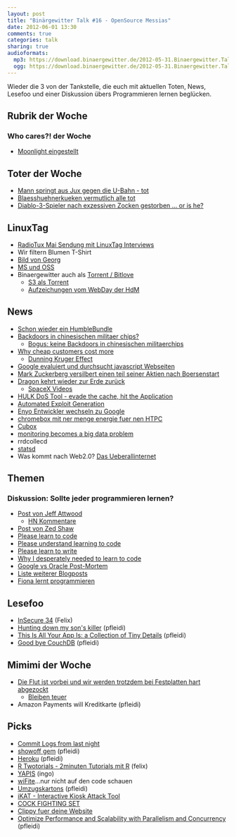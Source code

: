 ```yaml
---
layout: post
title: "Binärgewitter Talk #16 - OpenSource Messias"
date: 2012-06-01 13:30
comments: true
categories: talk
sharing: true
audioformats:
  mp3: https://download.binaergewitter.de/2012-05-31.Binaergewitter.Talk.16.mp3
  ogg: https://download.binaergewitter.de/2012-05-31.Binaergewitter.Talk.16.ogg
---
```

Wieder die 3 von der Tankstelle, die euch mit aktuellen Toten, News, Lesefoo und einer Diskussion übers Programmieren lernen beglücken.

## Rubrik der Woche

### Who cares?! der Woche

* [Moonlight eingestellt](http://www.golem.de/news/miguel-de-icaza-moonlight-ist-eingestellt-1205-92137.html)

## Toter der Woche

- [Mann springt aus Jux gegen die U-Bahn - tot](http://www.blick.ch/news/ausland/mann-springt-aus-jux-gegen-u-bahn-tot-id1901395.html)
- [Blaesshuehnerkueken vermutlich alle tot](http://www.suedkurier.de/region/bodenseekreis-oberschwaben/ueberlingen/Blaesshuhnkueken-vermutlich-alle-tot;art372495,5522455)
- [Diablo-3-Spieler nach exzessiven Zocken gestorben ... or is he?](http://www.pcgameshardware.de/aid,886248/Diablo-3-Spieler-angeblich-nach-exzessivem-Zocken-verstorben-widerspruechliche-Berichterstattung/Rollenspiel-Adventure/News/)

## LinuxTag

* [RadioTux Mai Sendung mit LinuxTag Interviews](http://blog.radiotux.de/index.php?/archives/7959-RadioTux-Sendung-Mai-2012.html)
* Wir filtern Blumen T-Shirt
 * [Bild von Georg](https://twitter.com/ingoebel/status/206019781470593024/photo/1)
* [MS und OSS](http://www.heise.de/newsticker/meldung/Microsoft-und-Open-Source-sind-1588154.html)
* Binaergewitter auch als [Torrent / Bitlove](http://bitlove.org/binaergewitter/talk)
     - [S3 als Torrent](http://docs.amazonwebservices.com/AmazonS3/latest/API/RESTObjectGETtorrent.html)
     - [Aufzeichungen vom WebDay der HdM](http://events.mi.hdm-stuttgart.de/2012-05-25-5-webday)

## News

- [Schon wieder ein HumbleBundle](http://www.humblebundle.com/)
- [Backdoors in chinesischen militaer chips?](http://www.cl.cam.ac.uk/~sps32/sec_news.html#Assurance)
    * [Bogus: keine Backdoors in chinesischen militaerchips](http://erratasec.blogspot.de/2012/05/bogus-story-no-chinese-backdoor-in.html)
- [Why cheap customers cost more](http://sachagreif.com/why-cheap-customers-cost-more/)
    * [Dunning Kruger Effect](http://de.wikipedia.org/wiki/Dunning-Kruger-Effekt)
- [Google evaluiert und durchsucht javascript Webseiten](http://search.slashdot.org/story/12/05/26/0310246/google-now-searches-javascript)
- [Mark Zuckerberg versilbert einen teil seiner Aktien nach Boersenstart](http://news.ycombinator.net/item?id=4013142)
- [Dragon kehrt wieder zur Erde zurück](http://www.golem.de/news/raumfahrt-dragon-kommt-zurueck-zur-erde-1205-92200.html)
    * [SpaceX Videos](http://vimeo.com/spacexlaunch/videos)
- [HULK DoS Tool - evade the cache, hit the Application](http://www.pentestit.com/hulk-the-web-server-dos-tool/)
- [Automated Exploit Generation](http://security.ece.cmu.edu/aeg/)
- [Enyo Entwickler wechseln zu Google](http://arstechnica.com/gadgets/2012/05/team-behind-webos-enyo-framework-reportedly-leaving-hp-and-joining-google/)
- [chromebox mit ner menge energie fuer nen HTPC](https://www.google.com/intl/en/chrome/devices/chromebox.html)
- [Cubox](http://www.solid-run.com/products/cubox)
- [monitoring becomes a big data problem](http://www.real-user-monitoring.com/too-much-information-monitoring-becomes-a-big-data-problem/)
- rrdcollecd
- [statsd](https://github.com/etsy/statsd)
- Was kommt nach Web2.0? [Das Ueberallinternet](http://www.slideshare.net/maerys/relicamp12-ueberallinternet)

## Themen

### Diskussion: Sollte jeder programmieren lernen?

- [Post von Jeff Attwood](http://www.codinghorror.com/blog/2012/05/please-dont-learn-to-code.html)
    * [HN Kommentare](http://news.ycombinator.com/item?id=3975744)
- [Post von Zed Shaw](http://learncodethehardway.org/blog/MAY_15_2012.html)
- [Please learn to code](http://sachagreif.com/please-learn-to-code/)
- [Please understand learning to code](http://dave.fayr.am/posts/2012-05-15-please-understand-learning-to-code.html)
- [Please learn to write](http://www.randsinrepose.com/archives/2012/05/16/please_learn_to_write.html)
- [Why I desperately needed to learn to code](http://influencehacks.com/why-i-desperately-needed-to-learn-to-code)
- [Google vs Oracle Post-Mortem](http://www.brightsideofnews.com/news/2012/5/25/oracle-vs-google-post-mortem-judge-knows-programming.aspx)
- [Liste weiterer Blogposts](http://edceekays.blogspot.de/2012/05/please-dont-learn-to-code-versus-please.html)
- [Fiona lernt programmieren](https://fionalerntprogrammieren.wordpress.com/)

## Lesefoo

- [InSecure 34](https://www.net-security.org/dl/insecure/INSECURE-Mag-34.pdf) (Felix)
- [Hunting down my son's killer](http://matt.might.net/articles/my-sons-killer/) (pfleidi)
- [This Is All Your App Is: a Collection of Tiny Details](http://www.codinghorror.com/blog/2012/05/this-is-all-your-app-is-a-collection-of-tiny-details.html) (pfleidi)
- [Good bye CouchDB](http://saucelabs.com/blog/index.php/2012/05/goodbye-couchdb/) (pfleidi)

## Mimimi der Woche

- [Die Flut ist vorbei und wir werden trotzdem bei Festplatten hart abgezockt](http://arstechnica.com/information-technology/2012/05/hard-drive-supplies-back-to-pre-flood-levels-but-prices-arent/)
    * [Bleiben teuer](http://www.heise.de/resale/meldung/Bitkom-Festplatten-bleiben-teuer-1572985.html)
- Amazon Payments will Kreditkarte (pfleidi)

## Picks

- [Commit Logs from last night](http://www.commitlogsfromlastnight.com/)
- [showoff gem](https://github.com/schacon/showoff) (pfleidi)
- [Heroku](http://heroku.com) (pfleidi)
- [R Twotorials - 2minuten Tutorials mit R](http://www.twotorials.com/) (felix)
- [YAPIS](http://yapis.geoclub.de/) (ingo)
- [wiFite](http://code.google.com/p/wifite/)...nur nicht auf den code schauen
- [Umzugskartons](http://www.amazon.de/gp/product/B004UF5KLK/ref=as_li_ss_tl?ie=UTF8&tag=retinacast-21) (pfleidi)
- [iKAT - Interactive Kiosk Attack Tool](http://ikat.ha.cked.net/Linux/)
- [COCK FIGHTING SET](http://www.amazon.de/gp/product/B004NTE48I/ref=as_li_ss_tl?ie=UTF8&tag=retinacast-21)
- [Clippy fuer deine Website](http://www.smore.com/clippy-js)
- [Optimize Performance and Scalability with Parallelism and Concurrency](https://www.youtube.com/watch?v=ULdDuwf48kM) (pfleidi)

